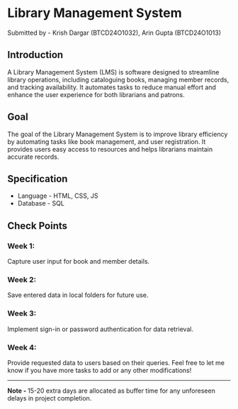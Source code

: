 <h1>Library Management System</h1>
Submitted by - Krish Dargar (BTCD24O1032), Arin Gupta (BTCD24O1013)


<h2>Introduction</h2>
A Library Management System (LMS) is software designed to streamline library operations, including cataloguing books, managing member records, and tracking availability. It automates tasks to reduce manual effort and enhance the user experience for both librarians and patrons.

<h2>Goal</h2>
The goal of the Library Management System is to improve library efficiency by automating tasks like book management, and user registration. It provides users easy access to resources and helps librarians maintain accurate records.

<h2>Specification</h2>
<ul>
  <li>Language - HTML, CSS, JS</li>
  <li>Database - SQL</li>
</ul>


<h2>Check Points</h2>
<h3>Week 1:</h3>
Capture user input for book and member details.
<h3>Week 2:</h3>
Save entered data in local folders for future use.
<h3>Week 3:</h3>
Implement sign-in or password authentication for data retrieval.
<h3>Week 4:</h3>
Provide requested data to users based on their queries. Feel free to let me know if you have more tasks to add or any other modifications!
<hr>
<p><strong>Note - </strong>15-20 extra days are allocated as buffer time for any unforeseen delays in project completion.</p>
